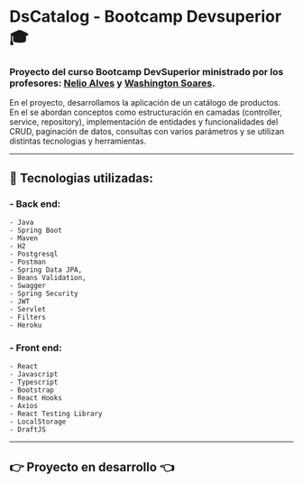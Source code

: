 # DsCatalog - Bootcamp Devsuperior :mortar_board:



### Proyecto del curso Bootcamp DevSuperior ministrado por los profesores: [Nelio Alves](https://www.linkedin.com/in/nelio-alves/) y [Washington Soares](https://www.linkedin.com/in/washington-soares-braga/).

En el proyecto, desarrollamos la aplicación de un catálogo de productos.  
En el se abordan conceptos como estructuración en camadas (controller, service, repository), implementación de entidades y funcionalidades del CRUD, paginación de datos, consultas con varios parámetros y se utilizan distintas tecnologias y herramientas.

---

## :hammer: Tecnologias utilizadas:
### - Back end:
    - Java
    - Spring Boot
    - Maven
    - H2 
    - Postgresql
    - Postman
    - Spring Data JPA,
    - Beans Validation, 
    - Swagger
    - Spring Security
    - JWT
    - Servlet
    - Filters
    - Heroku

### - Front end:
    - React
    - Javascript
    - Typescript
    - Bootstrap
    - React Hooks
    - Axios
    - React Testing Library
    - LocalStorage
    - DraftJS

---


## :point_right:  Proyecto en desarrollo :point_left: